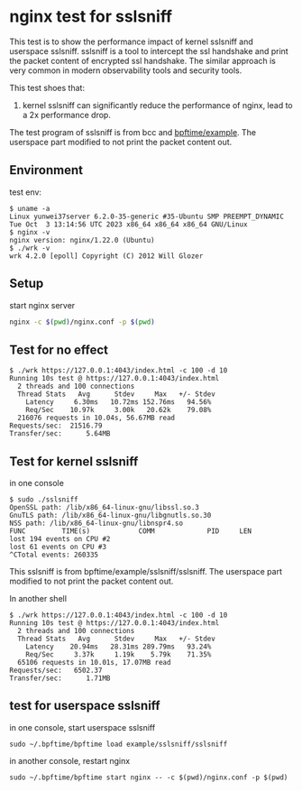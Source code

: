 # nginx test for sslsniff

This test is to show the performance impact of kernel sslsniff and userspace sslsniff. sslsniff is a tool to intercept the ssl handshake and print the packet content of encrypted ssl handshake. The similar approach is very common in modern observability tools and security tools.

This test shoes that:

1. kernel sslsniff can significantly reduce the performance of nginx, lead to a 2x performance drop.

The test program of sslsniff is from bcc and [bpftime/example](https://github.com/eunomia-bpf/bpftime/tree/master/example/sslsniff). The userspace part modified to not print the packet content out.

## Environment

test env:

```console
$ uname -a
Linux yunwei37server 6.2.0-35-generic #35-Ubuntu SMP PREEMPT_DYNAMIC Tue Oct  3 13:14:56 UTC 2023 x86_64 x86_64 x86_64 GNU/Linux
$ nginx -v
nginx version: nginx/1.22.0 (Ubuntu)
$ ./wrk -v
wrk 4.2.0 [epoll] Copyright (C) 2012 Will Glozer
```

## Setup

start nginx server

```sh
nginx -c $(pwd)/nginx.conf -p $(pwd)
```

## Test for no effect

```console
$ ./wrk https://127.0.0.1:4043/index.html -c 100 -d 10
Running 10s test @ https://127.0.0.1:4043/index.html
  2 threads and 100 connections
  Thread Stats   Avg      Stdev     Max   +/- Stdev
    Latency     6.30ms   10.72ms 152.76ms   94.56%
    Req/Sec    10.97k     3.00k   20.62k    79.08%
  216076 requests in 10.04s, 56.67MB read
Requests/sec:  21516.79
Transfer/sec:      5.64MB
```

## Test for kernel sslsniff

in one console

```console
$ sudo ./sslsniff 
OpenSSL path: /lib/x86_64-linux-gnu/libssl.so.3
GnuTLS path: /lib/x86_64-linux-gnu/libgnutls.so.30
NSS path: /lib/x86_64-linux-gnu/libnspr4.so
FUNC         TIME(s)            COMM             PID     LEN    
lost 194 events on CPU #2
lost 61 events on CPU #3
^CTotal events: 260335 
```

This sslsniff is from bpftime/example/sslsniff/sslsniff. The userspace part modified to not print the packet content out.

In another shell

```console
$ ./wrk https://127.0.0.1:4043/index.html -c 100 -d 10
Running 10s test @ https://127.0.0.1:4043/index.html
  2 threads and 100 connections
  Thread Stats   Avg      Stdev     Max   +/- Stdev
    Latency    20.94ms   28.31ms 289.79ms   93.24%
    Req/Sec     3.37k     1.19k    5.79k    71.35%
  65106 requests in 10.01s, 17.07MB read
Requests/sec:   6502.37
Transfer/sec:      1.71MB
```

## test for userspace sslsniff

in one console, start userspace sslsniff

```console
sudo ~/.bpftime/bpftime load example/sslsniff/sslsniff
```

in another console, restart nginx

```console
sudo ~/.bpftime/bpftime start nginx -- -c $(pwd)/nginx.conf -p $(pwd)
```
